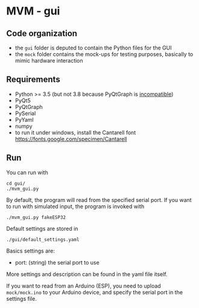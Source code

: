 # MVM - gui

## Code organization

- the `gui` folder is deputed to contain the Python files for the GUI
- the `mock` folder contains the mock-ups for testing purposes, basically
  to mimic hardware interaction

## Requirements

- Python >= 3.5 (but not 3.8 because PyQtGraph is [incompatible](https://github.com/conda-forge/pyqtgraph-feedstock/issues/10))
- PyQt5
- PyQtGraph
- PySerial
- PyYaml
- numpy
- to run it under windows, install the Cantarell font https://fonts.google.com/specimen/Cantarell

## Run

You can run with 
```
cd gui/
./mvm_gui.py
```
By default, the program will read from the specified serial port.
If you want to run with simulated input, the program is invoked with
```
./mvm_gui.py fakeESP32
```

Default settings are stored in 
```
./gui/default_settings.yaml
```

Basics settings are:
- port: (string) the serial port to use

More settings and description can be found in the yaml file itself.

If you want to read from an Arduino (ESP), you need to upload `mock/mock.ino`
to your Arduino device, and specify the serial port in the settings file.
